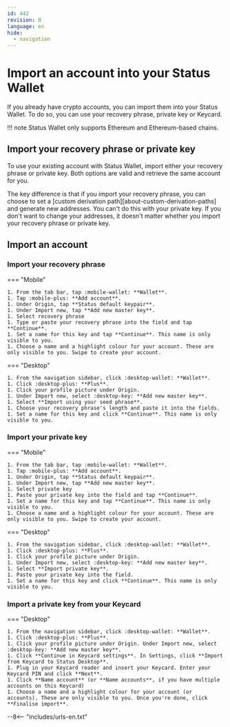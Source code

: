 ```yaml
---
id: 442
revision: 0
language: en
hide:
  - navigation
---
```


# Import an account into your Status Wallet

If you already have crypto accounts, you can import them into your Status Wallet. To do so, you can use your recovery phrase, private key or Keycard.

!!! note
     Status Wallet only supports Ethereum and Ethereum-based chains.

## Import your recovery phrase or private key

To use your existing account with Status Wallet, import either your recovery phrase or private key. Both options are valid and retrieve the same account for you.

The key difference is that if you import your recovery phrase, you can choose to set a [custom derivation path][about-custom-derivation-paths] and generate new addresses. You can't do this with your private key. If you don't want to change your addresses, it doesn't matter whether you import your recovery phrase or private key.

## Import an account

### Import your recovery phrase

=== "Mobile"

    1. From the tab bar, tap :mobile-wallet: **Wallet**.
    1. Tap :mobile-plus: **Add account**.
    1. Under Origin, tap **Status default keypair**.
    1. Under Import new, tap **Add new master key**.
    1. Select recovery phrase
    1. Type or paste your recovery phrase into the field and tap **Continue**.
    1. Set a name for this key and tap **Continue**. This name is only visible to you.
    1. Choose a name and a highlight colour for your account. These are only visible to you. Swipe to create your account.

=== "Desktop"

    1. From the navigation sidebar, click :desktop-wallet: **Wallet**.
    1. Click :desktop-plus: **Plus**.
    1. Click your profile picture under Origin.
    1. Under Import new, select :desktop-key: **Add new master key**. 
    1. Select **Import using your seed phrase**.
    1. Choose your recovery phrase's length and paste it into the fields.
    1. Set a name for this key and click **Continue**. This name is only visible to you.

### Import your private key

=== "Mobile"

    1. From the tab bar, tap :mobile-wallet: **Wallet**.
    1. Tap :mobile-plus: **Add account**.
    1. Under Origin, tap **Status default keypair**.
    1. Under Import new, tap **Add new master key**.
    1. Select private key
    1. Paste your private key into the field and tap **Continue**.
    1. Set a name for this key and tap **Continue**. This name is only visible to you.
    1. Choose a name and a highlight colour for your account. These are only visible to you. Swipe to create your account.

=== "Desktop"

    1. From the navigation sidebar, click :desktop-wallet: **Wallet**.
    1. Click :desktop-plus: **Plus**.
    1. Click your profile picture under Origin.
    1. Under Import new, select :desktop-key: **Add new master key**. 
    1. Select **Import private key**.
    1. Paste your private key into the field.
    1. Set a name for this key and click **Continue**. This name is only visible to you.

### Import a private key from your Keycard

=== "Desktop"

    1. From the navigation sidebar, click :desktop-wallet: **Wallet**.
    1. Click :desktop-plus: **Plus**.
    1. Click your profile picture under Origin. Under Import new, select :desktop-key: **Add new master key**. 
    1. Click **Continue in Keycard settings**. In Settings, click **Import from Keycard to Status Desktop**.
    1. Plug in your Keycard reader and insert your Keycard. Enter your Keycard PIN and click **Next**.
    1. Click **Name account** (or **Name accounts**, if you have multiple accounts on this Keycard)
    1. Choose a name and a highlight colour for your account (or accounts). These are only visible to you. Once you're done, click **Finalise import**.

--8<-- "includes/urls-en.txt"
